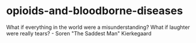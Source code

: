 # opioids-and-bloodborne-diseases

What if everything in the world were a misunderstanding? What if laughter were really tears? - Soren "The Saddest Man" Kierkegaard